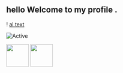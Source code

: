 ##  hello  Welcome to my profile .

! [al text](https://funnyfrenzy.nyc3.digitaloceanspaces.com/FunzyPicsCDN/assets/pins/6723507/707854001495385707_.gif)



![Active](https://img.shields.io/badge/%F0%9F%8C%8E-French%20and%20English-9cf)




<a href="Debian#2480"><img src="https://upload.wikimedia.org/wikipedia/fr/thumb/0/05/Discord.svg/1200px-Discord.svg.png" width="60"></a> <a
href="https://twitter.com/espadashx064"><img src="http://assets.stickpng.com/images/580b57fcd9996e24bc43c53e.png" width="60"></a>
